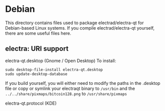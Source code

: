 
Debian
====================
This directory contains files used to package electrad/electra-qt
for Debian-based Linux systems. If you compile electrad/electra-qt yourself, there are some useful files here.

## electra: URI support ##


electra-qt.desktop  (Gnome / Open Desktop)
To install:

	sudo desktop-file-install electra-qt.desktop
	sudo update-desktop-database

If you build yourself, you will either need to modify the paths in
the .desktop file or copy or symlink your electraqt binary to `/usr/bin`
and the `../../share/pixmaps/bitcoin128.png` to `/usr/share/pixmaps`

electra-qt.protocol (KDE)


